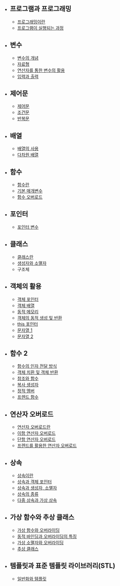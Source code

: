 

+ ## 프로그램과 프로그래밍
  + [프로그래밍이란](https://github.com/Hongyoosung/Cpp-Basic/blob/master/Program/programming/programming.md)
  + [프로그램이 실행되는 과정](https://github.com/Hongyoosung/Cpp-Basic/blob/master/Program/programming/programcreate.md)



+ ## 변수
  + [변수의 개념](https://github.com/Hongyoosung/Cpp-Basic/blob/master/Value/Valuable.md)
  + [자료형](https://github.com/Hongyoosung/Cpp-Basic/blob/master/Value/Data%20types.md)
  + [연산자를 통한 변수의 활용](https://github.com/Hongyoosung/Cpp-Basic/blob/master/Value/Operator.md)
  + [입력과 출력](https://github.com/Hongyoosung/Cpp-Basic/blob/master/Value/Inputs%20and%20outputs.md)
  
  
+ ## 제어문
  + [제어문](https://github.com/Hongyoosung/Cpp-Basic/blob/master/Control/Control%20Statement.md)
  + [조건문](https://github.com/Hongyoosung/Cpp-Basic/blob/master/Control/Conditional%20statement.md)
  + [반복문](https://github.com/Hongyoosung/Cpp-Basic/blob/master/Control/Iteration.md)

+ ## 배열
  + [배열의 사용](https://github.com/Hongyoosung/Cpp-Basic/blob/master/Array/useArray.md)
  + [다차원 배열](https://github.com/Hongyoosung/Cpp-Basic/blob/master/Array/useArray2.md)
  
+ ## 함수
  + [함수란](https://github.com/Hongyoosung/Cpp-Basic/blob/master/function/func.md)
  + [기본 매개변수](https://github.com/Hongyoosung/Cpp-Basic/blob/master/function/func2.md)
  + [함수 오버로드](https://github.com/Hongyoosung/Cpp-Basic/blob/master/function/func3.md)

+ ## 포인터
  + [포인터 변수](https://github.com/Hongyoosung/Cpp-Basic/tree/master/Pointer)
  
  
+ ## 클래스
  + [클래스란](https://github.com/Hongyoosung/Cpp-Basic/blob/master/Class/WhatClass.md)
  + [생성자와 소멸자](https://github.com/Hongyoosung/Cpp-Basic/blob/master/Class/Constructor-Destructor.md)
  + 구조체
  
+ ## 객체의 활용
  + [객체 포인터](https://github.com/Hongyoosung/Cpp-Basic/blob/master/ObjectPointer/WhatObjectPointer.md)
  + [객체 배열](https://github.com/Hongyoosung/Cpp-Basic/blob/master/ObjectPointer/ObjectArray.md)
  + [동적 메모리](https://github.com/Hongyoosung/Cpp-Basic/blob/master/ObjectPointer/Dynamic%20Memory.md)
  + [객체의 동적 생성 및 반환](https://github.com/Hongyoosung/Cpp-Basic/blob/master/ObjectPointer/Object%20And%20Dynamic%20Memory.md)
  + [this 포인터](https://github.com/Hongyoosung/Cpp-Basic/blob/master/ObjectPointer/thisPointer.md)
  + [문자열 1](https://github.com/Hongyoosung/Cpp-Basic/blob/master/ObjectPointer/String.md)
  + [문자열 2](https://github.com/Hongyoosung/Cpp-Basic/blob/master/ObjectPointer/String2.md)
  
+ ## 함수 2
  + [함수의 인자 전달 방식](https://github.com/Hongyoosung/Cpp-Basic/blob/master/Function2/Argument%20Passing.md)
  + [객체 치환 및 객체 반환](https://github.com/Hongyoosung/Cpp-Basic/blob/master/Function2/Object%20Substitution.md)
  + [참조와 함수](https://github.com/Hongyoosung/Cpp-Basic/blob/master/Function2/Reference%20And%20Fuction.md)
  + [복사 생성자](https://github.com/Hongyoosung/Cpp-Basic/blob/master/Function2/Copy%20Constructor.md)
  + [정적 멤버](https://github.com/Hongyoosung/Cpp-Basic/blob/master/Function2/Static%20Member.md)
  + [프렌드 함수](https://github.com/Hongyoosung/Cpp-Basic/blob/master/Function2/Friends%20Function.md)
  
+ ## 연산자 오버로드
  + [연산자 오버로드란](https://github.com/Hongyoosung/Cpp-Basic/blob/master/OperatorOverload/What%20is%20OO.md)
  + [이항 연산자 오버로드](https://github.com/Hongyoosung/Cpp-Basic/blob/master/OperatorOverload/Binary%20OO.md)
  + [단항 연산자 오버로드](https://github.com/Hongyoosung/Cpp-Basic/blob/master/OperatorOverload/Unary%20Operator.md)
  + [프렌드를 활용한 연산자 오버로드](https://github.com/Hongyoosung/Cpp-Basic/blob/master/OperatorOverload/Friends%20OO.md)
  
+ ## 상속
  + [상속이란](https://github.com/Hongyoosung/Cpp-Basic/blob/master/Inheritance/What%20Inheritance.md)
  + [상속과 객체 포인터](https://github.com/Hongyoosung/Cpp-Basic/blob/master/Inheritance/Inheritance%20And%20Objectpointer.md)
  + [상속과 생성자, 소멸자](https://github.com/Hongyoosung/Cpp-Basic/blob/master/Inheritance/Protected.md)
  + [상속의 종류](https://github.com/Hongyoosung/Cpp-Learning/blob/master/Inheritance/Types%20of%20inheritance.md)
  + [다중 상속과 가상 상속](https://github.com/Hongyoosung/Cpp-Learning/blob/master/Inheritance/Multiple%20Inheritance.md)
  
  
+ ## 가상 함수와 추상 클래스
  + [가상 함수와 오버라이딩](https://github.com/Hongyoosung/Cpp-Learning/blob/master/Virtual%20Functions/Virtual%20Functions%20And%20Overriding.md)
  + [동적 바인딩과 오버라이딩의 특징](https://github.com/Hongyoosung/Cpp-Learning/blob/master/Virtual%20Functions/Dynamic%20Binding.md)
  + [가상 소멸자와 오버라이딩](https://github.com/Hongyoosung/Cpp-Learning/blob/master/Virtual%20Functions/Virtual%20functions%20and%20overriding2.md)
  + [추상 클래스](https://github.com/Hongyoosung/Cpp-Learning/blob/master/Virtual%20Functions/Abstract%20Class.md)
  
+ ## 템플릿과 표준 템플릿 라이브러리(STL)
  + [일반화와 템플릿](https://github.com/Hongyoosung/Cpp-Learning/blob/master/Templete/Generalization%20Template.md)
  

